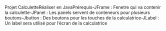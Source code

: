 Projet CalculetteRéaliser en JavaPrérequis-JFrame : Fenetre qui va contenir la calculette-JPanel : Les panels servent de conteneurs pour plusieurs boutons-Jbutton : Des boutons pour les touches de la calculatrice-JLabel : Un label sera utilisé pour l’écran de la calculatrice
